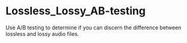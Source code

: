 # Lossless_Lossy_AB-testing
Use A/B testing to determine if you can discern the difference between lossless and lossy audio files.
